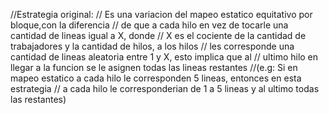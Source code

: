 //Estrategia original:
   // Es una variacion del mapeo estatico equitativo por bloque,con la diferencia
   // de que a cada hilo en vez de tocarle una cantidad de lineas igual a X, donde
   // X es el cociente de la cantidad de trabajadores y la cantidad de hilos, a los hilos
   // les corresponde una cantidad de lineas aleatoria entre 1 y X, esto implica que al
   // ultimo hilo en llegar a la funcion se le asignen todas las lineas restantes 
   //(e.g: Si en mapeo estatico a cada hilo le corresponden 5 lineas, entonces en esta estrategia
   // a cada hilo le corresponderian de 1 a 5 lineas y al ultimo todas las restantes)